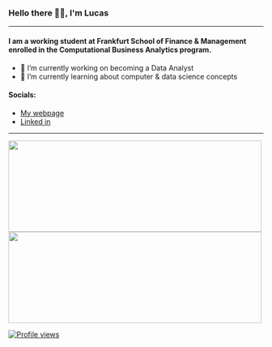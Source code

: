 ### Hello there 👋🏻, I'm Lucas
---
#### I am a working student at Frankfurt School of Finance & Management enrolled in the Computational Business Analytics program.

- 🔭 I’m currently working on becoming a Data Analyst
- 🌱 I’m currently learning about computer & data science concepts
#### Socials:

- [My webpage](https://lucaswagner.online)
- [Linked in](https://linkedin.com/in/lucaswagner2109)
---
<div>
  <a href="https://github.com/lmw2109">
  <img height="180em" width="500em" src="https://github-readme-stats.vercel.app/api/username=lmw2109&show_icons=true&include_all_commits=true&count_private=true"/>
  <img height="180em" width="500em" src="https://github-readme-stats.vercel.app/api/top-langs/?username=lmw2109&layout=compact&langs_count=6"/>
</div>
  
![Profile views](https://gpvc.arturio.dev/lmw2109)

<!--

**lmw2109/lmw2109** is a ✨ _special_ ✨ repository because its `README.md` (this file) appears on your GitHub profile.

-->

